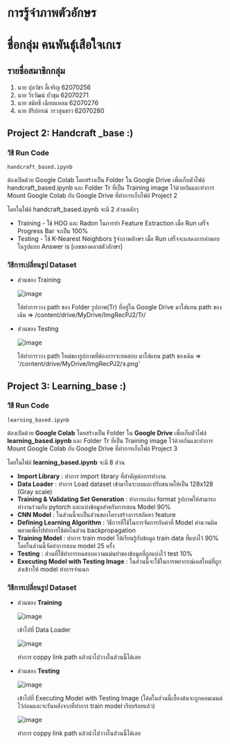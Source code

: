 # การรู้จำภาพตัวอักษร
# ชื่อกลุ่ม คนพันธุ์เสือใจเกเร
## รายชื่อสมาชิกกลุ่ม
1. นาย ปุลวัชร ลี้เจริญ 62070256
2. นาย วีรวัฒน์ บัวชุม 62070271
3. นาย สมิทธิ์ เฉียบแหลม 62070276
4. นาย สิริปกรณ์ วรวสุนธรา 62070280
## Project 2: Handcraft _base :)
### วิธี Run Code
```
handcraft_based.ipynb
```
  ต้องเปิดด้วย Google Colab โดยสร้างเป็น Folder ใน Google Drive เพื่อเก็บตัวไฟล์ handcraft_based.ipynb และ Folder Tr ที่เป็น Training image ไว้ด้วยกันและทำการ Mount Google Colab กับ Google Drive ที่ทำการเก็บไฟล์ Project 2
  
โดยในไฟล์ handcraft_based.ipynb จะมี 2 ส่วนหลักๆ 
   * Training - ใช้ HOG และ Radon ในการทำ Feature Extraction เมื่อ Run เสร็จ Progress Bar จะเป็น 100%
   * Testing - ใช้ K-Nearest Neighbors รู้จำภาพอักษร เมื่อ Run เสร็จจะแสดงการคำตอบในรูปแบบ Answer is [เลขของคลาสตัวอักษร]
### วิธีการเปลี่ยนรูป Dataset
   * ส่วนของ Training
      
      ![image](https://user-images.githubusercontent.com/56358092/119257555-f19b5980-bbef-11eb-889d-63e0b372f6f0.png)
      
      ให้ทำการวาง path ของ Folder รูปภาพ(Tr) ที่อยู่ใน Google Drive มาใส่แทน path ของเดิม => /content/drive/MyDrive/ImgRecPJ2/Tr/
   * ส่วนของ Testing
  
      ![image](https://user-images.githubusercontent.com/56358092/119257064-dc253000-bbed-11eb-9686-45e696cc9545.png) 
      
      ให้ทำการวาง path ใหม่ของรูปภาพที่ต้องการจะทดสอบ มาใส่แทน path ของเดิม => '/content/drive/MyDrive/ImgRecPJ2/ซ.png'



## Project 3: Learning_base :)
### วิธี Run Code
```
learning_based.ipynb
```
  ต้องเปิดด้วย **Google Colab** โดยสร้างเป็น Folder ใน **Google Drive** เพื่อเก็บตัวไฟล์ **learning_based.ipynb** และ Folder Tr ที่เป็น Training image ไว้ด้วยกันและทำการ Mount Google Colab กับ Google Drive ที่ทำการเก็บไฟล์ Project 3
  
โดยในไฟล์ **learning_based.ipynb** จะมี 8 ส่วน 
   * **Import Library** : ทำการ import library ที่สำคัญต่อการทำงาน
   * **Data Loader** : ทำการ Load dataset เข้ามาในระบบและปรับขนาดให้เป็น 128x128 (Gray scale)
   * **Training & Validating Set Generation** : ทำการแปลง format รูปภาพให้สามารถทำงานร่วมกับ pytorch และแบ่งข้อมูลสำหรับการสอน Model 90%
   * **CNN Model** : ในส่วนนี้จะเป็นส่วนของโครงสร้างการสกัดหา feature 
   * **Defining Learning Algorithm** : วิธีการที่ใช้ในการจัดการกับค่าที่ Model คำนวนผิดพลาดเพื่อไปทำการใช้ต่อในส่วน backpropagation
   * **Training Model** : ทำการ train model ให้เรียนรู้กับข้อมูล train data ที่แบ่งไว้ 90% โดยในส่วนนี้จัดทำการสอน model 25 ครั้ง
   * **Testing** : ส่วนที่ใช้ทำการทดสอบความแม่นยำของข้อมูลที่ถูกแบ่งไว้ test 10%
   * **Executing Model with Testing Image** : ในส่วนนี้จะใช้ในการพยากรณ์เคสใหม่ที่ถูกส่งเข้าาให้ model ทำการจำแนก
### วิธีการเปลี่ยนรูป Dataset
   * ส่วนของ **Training**
      
      ![image](https://user-images.githubusercontent.com/57053814/119268046-4f916680-bc1b-11eb-9969-61df771f2ea3.png)
      
      เข้าไปที่ Data Loader
      
      ![image](https://user-images.githubusercontent.com/57053814/119268147-d6464380-bc1b-11eb-919e-c27f91f8c0e9.png)
      
      ทำการ coppy link path แล้วนำไปวางในส่วนนี้ได้เลย

   * ส่วนของ **Testing**
  
      ![image](https://user-images.githubusercontent.com/57053814/119268273-66848880-bc1c-11eb-973a-278580637239.png)
      
      เข้าไปที่ Executing Model with Testing Image (โค้ดในส่วนนี้เบื้องต้นจะถูกคอมเมนต์ไว้ก่อนและจะรันหลังจากที่ทำการ train model เรียบร้อยแล้ว)
      
      ![image](https://user-images.githubusercontent.com/57053814/119268305-8a47ce80-bc1c-11eb-91c4-9c1838e2f5a2.png)

      ทำการ coppy link path แล้วนำไปวางในส่วนนี้ได้เลย

